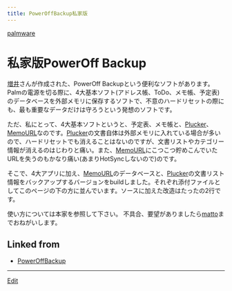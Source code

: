 ```yaml
---
title: PowerOffBackup私家版
---
```

[palmware](/palmware)


# 私家版PowerOff Backup

[増井](/増井)さんが作成された、PowerOff Backupという便利なソフトがあります。Palmの電源を切る際に、4大基本ソフト(アドレス帳、ToDo、メモ帳、予定表)のデータベースを外部メモリに保存するソフトで、不意のハードリセットの際にも、最も重要なデータだけは守ろうという発想のソフトです。



ただ、私にとって、4大基本ソフトというと、予定表、メモ帳と、[Plucker](/Plucker)、[MemoURL](/MemoURL)なのです。[Plucker](/Plucker)の文書自体は外部メモリに入れている場合が多いので、ハードリセットでも消えることはないのですが、文書リストやカテゴリー情報が消えるのはじわりと痛い。また、[MemoURL](/MemoURL)にこつこつ貯めこんでいたURLを失うのもかなり痛い(あまりHotSyncしないので)のです。



そこで、4大アプリに加え、[MemoURL](/MemoURL)のデータベースと、[Plucker](/Plucker)の文書リスト情報をバックアップするバージョンをbuildしました。それぞれ添付ファイルとしてこのページの下の方に並んでいます。ソースに加えた改造はたったの2行です。



使い方については本家を参照して下さい。 不具合、要望がありましたら[matto](/matto)までおねがいします。



[](backup.prc)

[](backupda.prc)

[](diff)



<!--  -->






## Linked from

* [PowerOffBackup](/PowerOffBackup)


----

[Edit](https://github.com/vitroid/vitroid.github.io/edit/master/MD/PowerOffBackup私家版.md)

